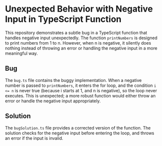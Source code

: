 # Unexpected Behavior with Negative Input in TypeScript Function

This repository demonstrates a subtle bug in a TypeScript function that handles negative input unexpectedly. The function `printNumbers` is designed to print numbers from 1 to n. However, when n is negative, it silently does nothing instead of throwing an error or handling the negative input in a more meaningful way.

## Bug

The `bug.ts` file contains the buggy implementation.  When a negative number is passed to `printNumbers`, it enters the for loop, and the condition `i <= n` is never true (because i starts at 1, and n is negative), so the loop never executes.  This is unexpected; a more robust function would either throw an error or handle the negative input appropriately.

## Solution

The `bugSolution.ts` file provides a corrected version of the function.  The solution checks for the negative input before entering the loop, and throws an error if the input is invalid.